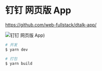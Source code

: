 # 钉钉 网页版 App

https://github.com/web-fullstack/dtalk-app/

![钉钉 网页版 App](https://img2022.cnblogs.com/blog/740516/202207/740516-20220729172642593-1551615494.png))


```sh
# 开发
$ yarn dev
```

```sh
# 打包
$ yarn build
```

<!--

**注:** 本程序只是为了方便个人使用而进行的封装, 现在应网友要求上传到 github 供学习参考之用, 请勿用于非法途径, 由此产生的一切后果与本人无关。 -->
